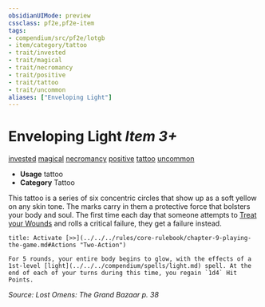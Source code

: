 ```yaml
---
obsidianUIMode: preview
cssclass: pf2e,pf2e-item
tags:
- compendium/src/pf2e/lotgb
- item/category/tattoo
- trait/invested
- trait/magical
- trait/necromancy
- trait/positive
- trait/tattoo
- trait/uncommon
aliases: ["Enveloping Light"]
---
```

# Enveloping Light *Item 3+*  
[invested](../../../Rules/traits/invested.md)  [magical](../../../Rules/traits/magical.md)  [necromancy](../../../Rules/traits/necromancy.md)  [positive](../../../Rules/traits/positive.md)  [tattoo](../../../Rules/traits/tattoo-lowg.md)  [uncommon](../../../Rules/traits/uncommon.md)  

- **Usage** tattoo
- **Category** Tattoo

This tattoo is a series of six concentric circles that show up as a soft yellow on any skin tone. The marks carry in them a protective force that bolsters your body and soul. The first time each day that someone attempts to [Treat your Wounds](../../../Rules/actions/treat-wounds.md) and rolls a critical failure, they get a failure instead.

```ad-embed-ability
title: Activate [>>](../../../rules/core-rulebook/chapter-9-playing-the-game.md#Actions "Two-Action")

For 5 rounds, your entire body begins to glow, with the effects of a 1st-level [light](../../../compendium/spells/light.md) spell. At the end of each of your turns during this time, you regain `1d4` Hit Points.
```

*Source: Lost Omens: The Grand Bazaar p. 38*
